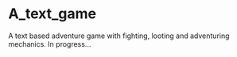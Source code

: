 # A_text_game
A text based adventure game with fighting, looting and adventuring mechanics.
In progress...
